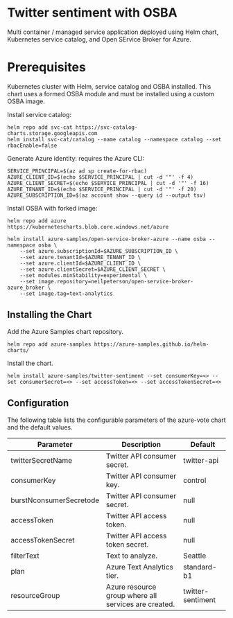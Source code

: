 # Twitter sentiment with OSBA

Multi container / managed service application deployed using Helm chart, Kubernetes service catalog, and Open SErvice Broker for Azure.

# Prerequisites

Kubernetes cluster with Helm, service catalog and OSBA installed. This chart uses a formed OSBA module and must be installed using a custom OSBA image.

Install service catalog:

```
helm repo add svc-cat https://svc-catalog-charts.storage.googleapis.com
helm install svc-cat/catalog --name catalog --namespace catalog --set rbacEnable=false
```

Generate Azure identity: requires the Azure CLI:

```
SERVICE_PRINCIPAL=$(az ad sp create-for-rbac)
AZURE_CLIENT_ID=$(echo $SERVICE_PRINCIPAL | cut -d '"' -f 4)
AZURE_CLIENT_SECRET=$(echo $SERVICE_PRINCIPAL | cut -d '"' -f 16)
AZURE_TENANT_ID=$(echo $SERVICE_PRINCIPAL | cut -d '"' -f 20)
AZURE_SUBSCRIPTION_ID=$(az account show --query id --output tsv)
```

Install OSBA with forked image:

```
helm repo add azure https://kubernetescharts.blob.core.windows.net/azure

helm install azure-samples/open-service-broker-azure --name osba --namespace osba \
    --set azure.subscriptionId=$AZURE_SUBSCRIPTION_ID \
    --set azure.tenantId=$AZURE_TENANT_ID \
    --set azure.clientId=$AZURE_CLIENT_ID \
    --set azure.clientSecret=$AZURE_CLIENT_SECRET \
    --set modules.minStability=experimental \
    --set image.repository=neilpeterson/open-service-broker-azure_broker \
    --set image.tag=text-analytics
```

## Installing the Chart

Add the Azure Samples chart repository.

```
helm repo add azure-samples https://azure-samples.github.io/helm-charts/
```

Install the chart.

```
helm install azure-samples/twitter-sentiment --set consumerKey=<> --set consumerSecret=<> --set accessToken=<> --set accessTokenSecret=<>
```

## Configuration

The following table lists the configurable parameters of the azure-vote chart and the default values.

| Parameter | Description | Default |
|---|---|---|
| twitterSecretName | Twitter API consumer secret.| twitter-api |
| consumerKey | Twitter API consumer key. | control |
| burstNconsumerSecretode | Twitter API consumer secret.| null |
| accessToken | Twitter API access token.| null |
| accessTokenSecret | Twitter API access token secret.| null |
| filterText | Text to analyze. | Seattle |
| plan | Azure Text Analytics tier. | standard-b1 |
| resourceGroup | Azure resource group where all services are created. | twitter-sentiment |